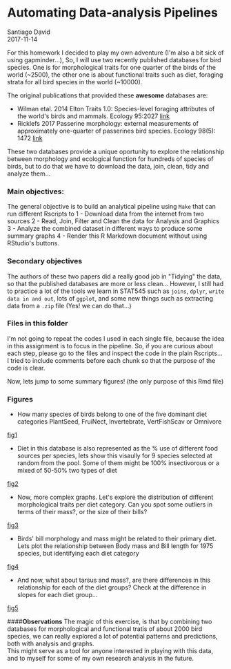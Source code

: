 # Automating Data-analysis Pipelines
Santiago David  
2017-11-14  

For this homework I decided to play my own adventure (I'm also a bit sick of using gapminder...), So, I will use two recently published databases for bird species. One is for morphological traits for one quarter of the birds of the world (~2500), the other one is about functional traits such as diet, foraging strata for all bird species in the world (~10000).

The original publications that provided these **awesome** databases are:
- Wilman etal. 2014 Elton Traits 1.0: Species-level foraging attributes of the world's birds and mammals. Ecology 95:2027 [link](http://onlinelibrary.wiley.com/doi/10.1890/13-1917.1/abstract)
- Ricklefs 2017 Passerine morphology: external measurements of approximately one-quarter of passerines bird species. Ecology 98(5): 1472 [link](http://onlinelibrary.wiley.com/doi/10.1002/ecy.1783/suppinfo) 

These two databases provide a unique oportunity to explore the relationship between morphology and ecological function for hundreds of species of birds, but to do that we have to download the data, join, clean, tidy and analyze them...

### **Main objectives**: 
The general objective is to build an analytical pipeline using `Make` that can run different Rscripts to 
1 - Download data from the internet from two sources
2 - Read, Join, Filter and Clean the data for Analysis and Graphics
3 - Analyze the combined dataset in different ways to produce some summary graphs
4 - Render this R Markdown document without using RStudio's buttons.

### **Secondary objectives**
The authors of these two papers did a really good job in "Tidying" the data, so that the published databases are more or less clean... However, I still had to practice a lot of the tools we learn in STAT545 such as `joins`, `dplyr`, `write data in and out`, lots of `ggplot`, and some new things such as extracting data from a `.zip` file (Yes! we can do that...)

### Files in this folder

I'm not going to repeat the codes I used in each single file, because the idea in this assignment is to focus in the pipeline. So, if you are curious about each step, please go to the files and inspect the code in the plain Rscripts... I tried to include comments before each chunk so that the purpose of the code is clear.

Now, lets jump to some summary figures! (the only purpose of this Rmd file)

### Figures

- How many species of birds belong to one of the five dominant diet categories PlantSeed,  FruiNect, Invertebrate, VertFishScav or Omnivore

[fig1](fig_spbydiet.png)

- Diet in this database is also represented as the % use of different food sources per species, lets show this visaully for 9 species selected at random from the pool. Some of them might be 100% insectivorous or a mixed of 50-50% two types of diet

[fig2](fig2_sample_diet_use.png)

- Now, more complex graphs. Let's explore the distribution of different morphological traits per diet category. Can you spot some outliers in terms of their mass?, or the size of their bills?

[fig3](fig3_trait_distribution_per_diet.png)

-  Birds' bill morphology and mass might be related to their primary diet. Lets plot the relationship between Body mass and Bill length for 1975 species, but identifying each diet category

[fig4](fig4_bill_mass.png)

- And now, what about tarsus and mass?, are there differences in this relationship for each of the diet groups? Check at the difference in slopes for each diet group...

[fig5](fig5_tarsus_mass.png)

####**Observations**
The magic of this exercise, is that by combining two databases for morphological and functional tratis of about 2000 bird species, we can really explored a lot of potential patterns and predictions, both with analysis and graphs.  
This might serve as a tool for anyone interested in playing with this data, and to myself for some of my own research analysis in the future.

